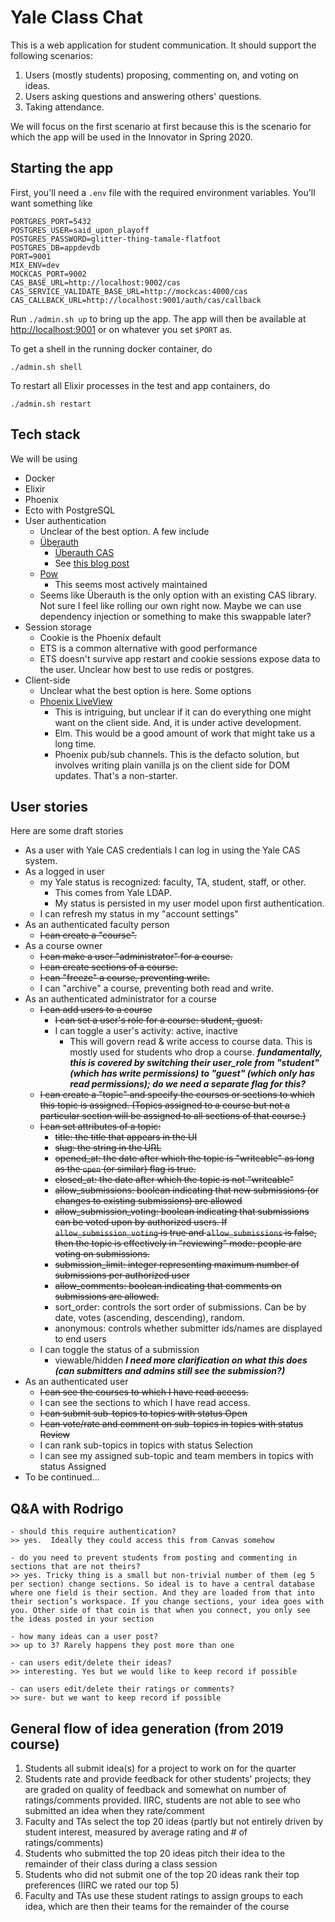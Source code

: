 # Yale Class Chat

This is a web application for student communication. It should support
the following scenarios:

1. Users (mostly students) proposing, commenting on, and voting on ideas.
2. Users asking questions and answering others' questions.
3. Taking attendance.

We will focus on the first scenario at first because this is the
scenario for which the app will
be used in the Innovator in Spring 2020.

## Starting the app

First, you'll need a `.env` file with the required environment
variables. You'll want something like

```
PORTGRES_PORT=5432
POSTGRES_USER=said_upon_playoff
POSTGRES_PASSWORD=glitter-thing-tamale-flatfoot
POSTGRES_DB=appdevdb
PORT=9001
MIX_ENV=dev
MOCKCAS_PORT=9002
CAS_BASE_URL=http://localhost:9002/cas
CAS_SERVICE_VALIDATE_BASE_URL=http://mockcas:4000/cas
CAS_CALLBACK_URL=http://localhost:9001/auth/cas/callback
```

Run `./admin.sh up` to bring up the app. The app will
then be available at [http://localhost:9001](http://localhost:9001)
or on whatever you set `$PORT` as.

To get a shell in the running docker container, do

```
./admin.sh shell
```

To restart all Elixir processes in the test and app containers, do

```
./admin.sh restart
```

## Tech stack

We will be using

- Docker
- Elixir
- Phoenix
- Ecto with PostgreSQL
- User authentication
  - Unclear of the best option. A few include
  - [Überauth](https://github.com/ueberauth/ueberauth)
    - [Überauth CAS](https://github.com/marceldegraaf/ueberauth_cas)
    - See [this blog
      post](http://brandonvergara.me/post/ueberauth_cas_with_phoenix/)
  - [Pow](https://github.com/danschultzer/pow)
    - This seems most actively maintained
  - Seems like Überauth is the only option with an existing
    CAS library. Not sure I feel like rolling our own right
    now. Maybe we can use dependency injection or something
    to make this swappable later?
- Session storage
  - Cookie is the Phoenix default
  - ETS is a common alternative with good performance
  - ETS doesn't survive app restart and cookie sessions
    expose data to the user. Unclear how best to use
    redis or postgres.
- Client-side
  - Unclear what the best option is here. Some options
  - [Phoenix LiveView](https://github.com/phoenixframework/phoenix_live_view)
    - This is intriguing, but unclear if it can do
      everything one might want on the client side.
      And, it is under active development.
    - Elm. This would be a good amount of work that
      might take us a long time.
    - Phoenix pub/sub channels. This is the defacto
      solution, but involves writing plain vanilla
      js on the client side for DOM updates. That's
      a non-starter.

## User stories

Here are some draft stories

- As a user with Yale CAS credentials I can log in using
  the Yale CAS system.
- As a logged in user
  - my Yale status is recognized: faculty, TA,
    student, staff, or other.
    - This comes from Yale LDAP.
    - My status is persisted in my user model upon
      first authentication.
  - I can refresh my status in my "account settings"
- As an authenticated faculty person
  - ~~I can create a "course".~~
- As a course owner
  - ~~I can make a user "administrator" for a course.~~
  - ~~I can create sections of a course.~~
  - ~~I can "freeze" a course, preventing write.~~
  - I can "archive" a course, preventing both read and write.
- As an authenticated administrator for a course
  - ~~I can add users to a course~~
    - ~~I can set a user's role for a course: student, guest.~~
    - I can toggle a user's activity: active, inactive
      - This will govern read & write access to course
        data. This is mostly used for students who
        drop a course. ***fundamentally, this is covered by switching their user_role from "student" (which has write permissions) to "guest" (which only has read permissions); do we need a separate flag for this?***
  - ~~I can create a "topic" and specify the courses or
    sections to which this topic is assigned. (Topics
    assigned to a course but not a particular section
    will be assigned to all sections of that course.)~~
  - ~~I can set attributes of a topic:~~
    - ~~title: the title that appears in the UI~~
    - ~~slug: the string in the URL~~
    - ~~opened_at: the date after which the topic is "writeable"
      as long as the `open` (or similar) flag is true.~~
    - ~~closed_at: the date after which the topic is not "writeable"~~
    - ~~allow_submissions: boolean indicating that new submissions (or changes to existing submissions) are allowed~~
    - ~~allow_submission_voting: boolean indicating that submissions
      can be voted upon by authorized users. If `allow_submission_voting`
      is true and `allow_submissions` is false, then the topic is
      effectively in "reviewing" mode: people are voting on submissions.~~
    - ~~submission_limit: integer representing maximum number of submissions per authorized user~~
    - ~~allow_comments: boolean indicating that comments on submissions are allowed.~~
    - sort_order: controls the sort order of submissions. Can be
      by date, votes (ascending, descending), random.
    - anonymous: controls whether submitter ids/names are displayed to end users
  - I can toggle the status of a submission
    - viewable/hidden ***I need more clarification on what this does (can submitters and admins still see the submission?)***
- As an authenticated user
  - ~~I can see the courses to which I have read access.~~
  - I can see the sections to which I have read access.
  - ~~I can submit sub-topics to topics with status Open~~
  - ~~I can vote/rate and comment on sub-topics in topics with status Review~~
  - I can rank sub-topics in topics with status Selection
  - I can see my assigned sub-topic and team members in topics with status Assigned
- To be continued...

## Q&A with Rodrigo

```
- should this require authentication?
>> yes.  Ideally they could access this from Canvas somehow

- do you need to prevent students from posting and commenting in sections that are not theirs?
>> yes. Tricky thing is a small but non-trivial number of them (eg 5 per section) change sections. So ideal is to have a central database where one field is their section. And they are loaded from that into their section’s workspace. If you change sections, your idea goes with you. Other side of that coin is that when you connect, you only see the ideas posted in your section

- how many ideas can a user post?
>> up to 3? Rarely happens they post more than one

- can users edit/delete their ideas?
>> interesting. Yes but we would like to keep record if possible

- can users edit/delete their ratings or comments?
>> sure- but we want to keep record if possible
```

## General flow of idea generation (from 2019 course)

1. Students all submit idea(s) for a project to work on for the quarter
2. Students rate and provide feedback for other students' projects; they are graded on quality of feedback and somewhat on number of ratings/comments provided. IIRC, students are not able to see who submitted an idea when they rate/comment
3. Faculty and TAs select the top 20 ideas (partly but not entirely driven by student interest, measured by average rating and # of ratings/comments)
4. Students who submitted the top 20 ideas pitch their idea to the remainder of their class during a class session
5. Students who did not submit one of the top 20 ideas rank their top preferences (IIRC we rated our top 5)
6. Faculty and TAs use these student ratings to assign groups to each idea, which are then their teams for the remainder of the course
